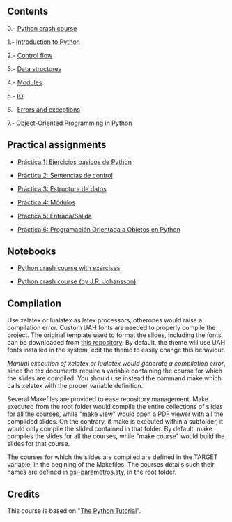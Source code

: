 ## Contents

0.- [Python crash course](crash/)

1.- [Introduction to Python](1-introduction/)

2.- [Control flow](2-controlflow/)

3.- [Data structures](3-datastructures/)

4.- [Modules](4-modules/)

5.- [IO](5-io/)

6.- [Errors and exceptions](6-exceptions/)

7.- [Object-Oriented Programming in Python](7-oop/)

## Practical assignments

* [Práctica 1: Ejercicios básicos de Python](assignments/p1.pdf)

* [Práctica 2: Sentencias de control](assignments/p2.pdf)

* [Práctica 3: Estructura de datos](assignments/p3.pdf)

* [Práctica 4: Módulos](assignments/p4.pdf)

* [Práctica 5: Entrada/Salida](assignments/p5.pdf)

* [Práctica 6: Programación Orientada a Objetos en Python](assignments/p5.pdf)

## Notebooks

* [Python crash course with exercises](crash/crash.ipynb)

* [Python crash course (by J.R. Johansson)](crash/crashPython.ipynb)

## Compilation

Use xelatex or lualatex as latex processors, otherones would raise a compilation error. Custom UAH fonts are needed to properly compile the project. The original template used to format the slides, including the fonts, can be downloaded from [this repository](https://github.com/dfbarrero/UAH-beamer-template). By default, the theme will use UAH fonts installed in the system, edit the theme to easily change this behaviour.

*Manual execution of xelatex or lualatex would generate a compilation error*, since the tex documents require a variable containing the course for which the slides are compiled. You should use instead the command make which calls xelatex with the proper variable definition.

Several Makefiles are provided to ease repository management. Make executed from the root folder would compile the entire collections of slides for all the courses, while "make view" would open a PDF viewer with all the complided slides. On the contrary, if make is executed within a subfolder, it would only compile the slided contained in that folder. By default, make compiles the slides for all the courses, while "make course" would build the slides for that course.

The courses for which the slides are compiled are defined in the TARGET variable, in the begining of the Makefiles. The courses details such their names are defined in [gsi-parametros.sty](gsi-parametros.sty), in the root folder.

## Credits

This course is based on "[The Python Tutorial](https://docs.python.org/3/tutorial/index.html)".
